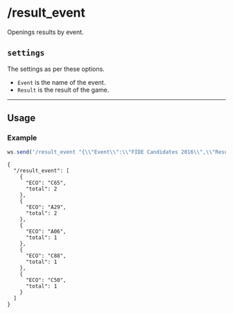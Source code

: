 # /result_event

Openings results by event.

## `settings`

The settings as per these options.

- `Event` is the name of the event.
- `Result` is the result of the game.

---

## Usage

### Example

```js
ws.send('/result_event "{\\"Event\\":\\"FIDE Candidates 2016\\",\\"Result\\":\\"1-0\\"}"');
```

```text
{
  "/result_event": [
    {
      "ECO": "C65",
      "total": 2
    },
    {
      "ECO": "A29",
      "total": 2
    },
    {
      "ECO": "A06",
      "total": 1
    },
    {
      "ECO": "C88",
      "total": 1
    },
    {
      "ECO": "C50",
      "total": 1
    }
  ]
}
```
